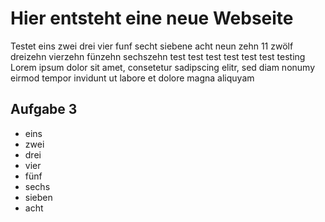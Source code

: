 # Hier entsteht eine neue Webseite
Testet eins zwei drei vier funf secht siebene acht neun zehn 11 zwölf dreizehn vierzehn fünzehn sechszehn test test test test test test testing Lorem ipsum dolor sit amet, consetetur sadipscing elitr, sed diam nonumy eirmod tempor invidunt ut labore et dolore magna aliquyam

## Aufgabe 3
* eins
* zwei
* drei
* vier
* fünf
* sechs
* sieben
* acht
